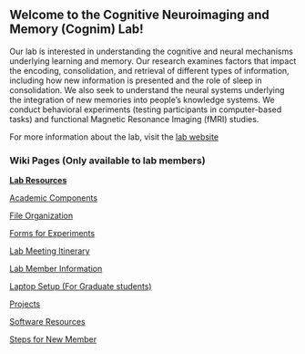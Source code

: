 ## Welcome to the Cognitive Neuroimaging and Memory (Cognim) Lab!

Our lab is interested in understanding the cognitive and neural mechanisms underlying learning and memory. Our research examines factors that impact the encoding, consolidation, and retrieval of different types of information, including how new information is presented and the role of sleep in consolidation. We also seek to understand the neural systems underlying the integration of new memories into people’s knowledge systems. We conduct behavioral experiments (testing participants in computer-based tasks) and functional Magnetic Resonance Imaging (fMRI) studies.

For more information about the lab, visit the [lab website](http://www.mcoutanche.com/)

### Wiki Pages (Only available to lab members)

**[Lab Resources](https://github.com/Pitt-Cognim-Lab/Lab_Information/blob/main/Lab%20Resources.md)**

[Academic Components](https://github.com/Pitt-Cognim-Lab/Lab_Information/blob/main/Academic%20Component.md)

[File Organization](https://github.com/Pitt-Cognim-Lab/Lab_Information/blob/main/File%20Organization.md)

[Forms for Experiments](https://github.com/Pitt-Cognim-Lab/Lab_Information/blob/main/Forms%20for%20Experiments.md)

[Lab Meeting Itinerary](https://github.com/Pitt-Cognim-Lab/Lab_Information/blob/main/Lab%20Meeting%20Itinerary.md)

[Lab Member Information](https://github.com/Pitt-Cognim-Lab/Lab_Information/blob/main/Lab%20Member%20Information.md)

[Laptop Setup (For Graduate students)](https://github.com/Pitt-Cognim-Lab/Lab_Information/blob/main/Laptop%20Setup.md)

[Projects](https://github.com/Pitt-Cognim-Lab/Lab_Information/blob/main/Projects.md)

[Software Resources](https://github.com/Pitt-Cognim-Lab/Lab_Information/blob/main/Software%20Resources.md)

[Steps for New Member](https://github.com/Pitt-Cognim-Lab/Lab_Information/blob/main/Steps%20for%20New%20Members.md)
